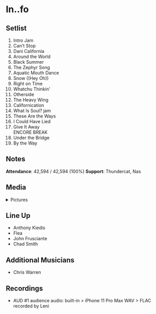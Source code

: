 # In..fo

## Setlist

1. Intro Jam
2. Can't Stop
3. Dani California
4. Around the World
5. Black Summer
6. The Zephyr Song
7. Aquatic Mouth Dance
8. Snow ((Hey Oh))
9. Right on Time
10. Whatchu Thinkin'
11. Otherside
12. The Heavy Wing
13. Californication
14. What Is Soul? jam
15. These Are the Ways
16. I Could Have Lied
17. Give It Away
<br>ENCORE BREAK
18. Under the Bridge
19. By the Way

## Notes

**Attendance**: 42,594 / 42,594 (100%)
**Support**: Thundercat, Nas

## Media 

<details>
  <summary>Pictures</summary>
  <!--<img alt="Setlist" title="Setlist" src="_.jpg" height="200" />-->
</details>

## Line Up

* Anthony Kiedis
* Flea
* John Frusciante
* Chad Smith

## Additional Musicians

* Chris Warren

## Recordings

* AUD #1 audience audio: built-in > iPhone 11 Pro Max WAV > FLAC recorded by Leni